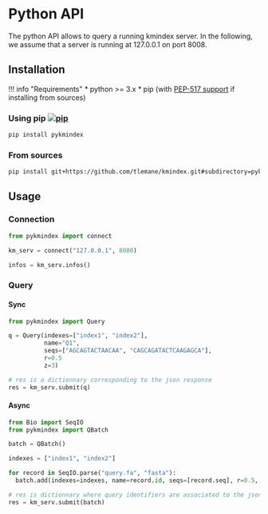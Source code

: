 # Python API

The python API allows to query a running kmindex server. In the following, we assume that a server is running at 127.0.0.1 on port 8008.

## **Installation**

!!! info "Requirements"
    * python >= 3.x
    * pip (with [PEP-517 support](https://peps.python.org/pep-0517/) if installing from sources)

### Using pip [![pip](https://img.shields.io/pypi/v/pykmindex?logo=pypi)]()

```bash
pip install pykmindex
```

### From sources

```bash
pip install git+https://github.com/tlemane/kmindex.git#subdirectory=pykmindex
```

## Usage

### Connection

```py
from pykmindex import connect

km_serv = connect("127.0.0.1", 8080)

infos = km_serv.infos()
```

### Query

#### Sync

```py
from pykmindex import Query

q = Query(indexes=["index1", "index2"],
          name="Q1",
          seqs=["AGCAGTACTAACAA", "CAGCAGATACTCAAGAGCA"],
          r=0.5
          z=3)

# res is a dictionnary corresponding to the json response
res = km_serv.submit(q)
```


#### Async

```py
from Bio import SeqIO
from pykmindex import QBatch

batch = QBatch()

indexes = ["index1", "index2"]

for record in SeqIO.parse("query.fa", "fasta"):
  batch.add(indexes=indexes, name=record.id, seqs=[record.seq], r=0.5, z=3)

# res is dictionnary where query identifiers are associated to the json responses.
res = km_serv.submit(batch)
```
